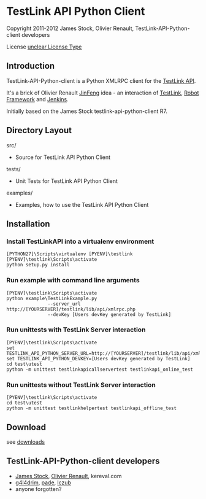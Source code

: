 TestLink API Python Client
==========================

Copyright 2011-2012 
James Stock, Olivier Renault, TestLink-API-Python-client developers

License [unclear License Type]

Introduction
------------

TestLink-API-Python-client is a Python XMLRPC client for the [TestLink API].

It's a brick of Olivier Renault [JinFeng] idea - an interaction of [TestLink], 
 [Robot Framework] and [Jenkins].

Initially based on the James Stock testlink-api-python-client R7.


Directory Layout
----------------

src/
*   Source for TestLink API Python Client

tests/
*   Unit Tests for TestLink API Python Client

examples/
*   Examples, how to use the TestLink API Python Client

Installation
------------

### Install TestLinkAPI into a virtualenv environment

```
[PYTHON27]\Scripts\virtualenv [PYENV]\testlink
[PYENV]\testlink\Scripts\activate
python setup.py install
```

### Run example with command line arguments

```
[PYENV]\testlink\Scripts\activate
python example\TestLinkExample.py 
               --server_url http://[YOURSERVER]/testlink/lib/api/xmlrpc.php
               --devKey [Users devKey generated by TestLink]
```

### Run unittests with TestLink Server interaction

```
[PYENV]\testlink\Scripts\activate
set TESTLINK_API_PYTHON_SERVER_URL=http://[YOURSERVER]/testlink/lib/api/xmlrpc.php
set TESTLINK_API_PYTHON_DEVKEY=[Users devKey generated by TestLink]
cd test\utest
python -m unittest testlinkapicallservertest testlinkapi_online_test
```

### Run unittests without TestLink Server interaction

```
[PYENV]\testlink\Scripts\activate
cd test\utest
python -m unittest testlinkhelpertest testlinkapi_offline_test
```


Download
--------

see [downloads]


TestLink-API-Python-client developers
-------------------------------------
*   [James Stock], [Olivier Renault], kereval.com
*   [g4l4drim], [pade], [lczub] 
*   anyone forgotten?


[unclear License Type]: https://github.com/orenault/TestLink-API-Python-client/issues/4
[JinFeng]: http://www.sqaopen.net/blog/en/?p=63
[TestLink API]: http://www.teamst.org/_tldoc/1.8/phpdoc_api/TestlinkAPI/TestlinkXMLRPCServer.html
[TestLink]: http://www.teamst.org/
[Robot Framework]: http://code.google.com/p/robotframework
[Jenkins]: http://jenkins-ci.org/
[downloads]: https://github.com/lczub/TestLink-API-Python-client/downloads
[Olivier Renault]: https://github.com/orenault/TestLink-API-Python-client
[pade]: https://github.com/pade/TestLink-API-Python-client
[g4l4drim]: https://github.com/g4l4drim/TestLink-API-Python-client
[James Stock]: https://code.google.com/p/testlink-api-python-client/
[lczub]: https://github.com/lczub/TestLink-API-Python-client
